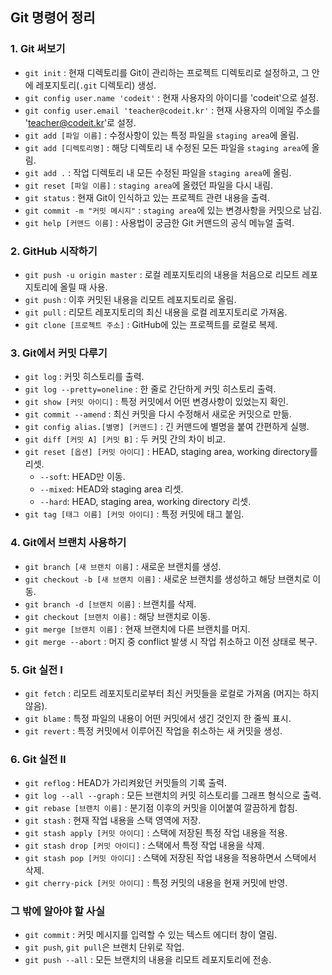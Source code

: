 ## Git 명령어 정리

### 1. Git 써보기

- `git init` : 현재 디렉토리를 Git이 관리하는 프로젝트 디렉토리로 설정하고, 그 안에 레포지토리(`.git` 디렉토리) 생성.
- `git config user.name 'codeit'` : 현재 사용자의 아이디를 'codeit'으로 설정.
- `git config user.email 'teacher@codeit.kr'` : 현재 사용자의 이메일 주소를 'teacher@codeit.kr'로 설정.
- `git add [파일 이름]` : 수정사항이 있는 특정 파일을 `staging area`에 올림.
- `git add [디렉토리명]` : 해당 디렉토리 내 수정된 모든 파일을 `staging area`에 올림.
- `git add .` : 작업 디렉토리 내 모든 수정된 파일을 `staging area`에 올림.
- `git reset [파일 이름]` : `staging area`에 올렸던 파일을 다시 내림.
- `git status` : 현재 Git이 인식하고 있는 프로젝트 관련 내용을 출력.
- `git commit -m "커밋 메시지"` : `staging area`에 있는 변경사항을 커밋으로 남김.
- `git help [커맨드 이름]` : 사용법이 궁금한 Git 커맨드의 공식 메뉴얼 출력.

### 2. GitHub 시작하기

- `git push -u origin master` : 로컬 레포지토리의 내용을 처음으로 리모트 레포지토리에 올릴 때 사용.
- `git push` : 이후 커밋된 내용을 리모트 레포지토리로 올림.
- `git pull` : 리모트 레포지토리의 최신 내용을 로컬 레포지토리로 가져옴.
- `git clone [프로젝트 주소]` : GitHub에 있는 프로젝트를 로컬로 복제.

### 3. Git에서 커밋 다루기

- `git log` : 커밋 히스토리를 출력.
- `git log --pretty=oneline` : 한 줄로 간단하게 커밋 히스토리 출력.
- `git show [커밋 아이디]` : 특정 커밋에서 어떤 변경사항이 있었는지 확인.
- `git commit --amend` : 최신 커밋을 다시 수정해서 새로운 커밋으로 만듦.
- `git config alias.[별명] [커맨드]` : 긴 커맨드에 별명을 붙여 간편하게 실행.
- `git diff [커밋 A] [커밋 B]` : 두 커밋 간의 차이 비교.
- `git reset [옵션] [커밋 아이디]` : HEAD, staging area, working directory를 리셋.
    - `--soft`: HEAD만 이동.
    - `--mixed`: HEAD와 staging area 리셋.
    - `--hard`: HEAD, staging area, working directory 리셋.
- `git tag [태그 이름] [커밋 아이디]` : 특정 커밋에 태그 붙임.

### 4. Git에서 브랜치 사용하기

- `git branch [새 브랜치 이름]` : 새로운 브랜치를 생성.
- `git checkout -b [새 브랜치 이름]` : 새로운 브랜치를 생성하고 해당 브랜치로 이동.
- `git branch -d [브랜치 이름]` : 브랜치를 삭제.
- `git checkout [브랜치 이름]` : 해당 브랜치로 이동.
- `git merge [브랜치 이름]` : 현재 브랜치에 다른 브랜치를 머지.
- `git merge --abort` : 머지 중 conflict 발생 시 작업 취소하고 이전 상태로 복구.

### 5. Git 실전 I

- `git fetch` : 리모트 레포지토리로부터 최신 커밋들을 로컬로 가져옴 (머지는 하지 않음).
- `git blame` : 특정 파일의 내용이 어떤 커밋에서 생긴 것인지 한 줄씩 표시.
- `git revert` : 특정 커밋에서 이루어진 작업을 취소하는 새 커밋을 생성.

### 6. Git 실전 II

- `git reflog` : HEAD가 가리켜왔던 커밋들의 기록 출력.
- `git log --all --graph` : 모든 브랜치의 커밋 히스토리를 그래프 형식으로 출력.
- `git rebase [브랜치 이름]` : 분기점 이후의 커밋을 이어붙여 깔끔하게 합침.
- `git stash` : 현재 작업 내용을 스택 영역에 저장.
- `git stash apply [커밋 아이디]` : 스택에 저장된 특정 작업 내용을 적용.
- `git stash drop [커밋 아이디]` : 스택에서 특정 작업 내용을 삭제.
- `git stash pop [커밋 아이디]` : 스택에 저장된 작업 내용을 적용하면서 스택에서 삭제.
- `git cherry-pick [커밋 아이디]` : 특정 커밋의 내용을 현재 커밋에 반영.

### 그 밖에 알아야 할 사실

- `git commit` : 커밋 메시지를 입력할 수 있는 텍스트 에디터 창이 열림.
- `git push`, `git pull`은 브랜치 단위로 작업.
- `git push --all` : 모든 브랜치의 내용을 리모트 레포지토리에 전송.

